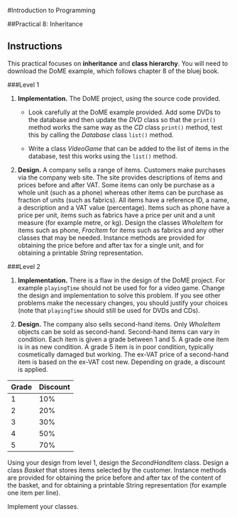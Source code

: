 #Introduction to Programming

##Practical 8: Inheritance

## Instructions

This practical focuses on __inheritance__ and __class hierarchy__. You will need to download the DoME example, which follows chapter 8 of the bluej book.

###Level 1

1. __Implementation.__ The DoME project, using the source code provided.
	* Look carefully at the DoME example provided. Add some DVDs to the database and then
update the _DVD_ class so that the `print()` method works the same way as the _CD_ class `print()`
method, test this by calling the _Database_ class `list()` method.

	* Write a class _VideoGame_ that can be added to the list of items in the database, test this
works using the `list()` method.

2. __Design.__ A company sells a range of items. Customers make purchases via
the company web site. The site provides descriptions of items and prices before and after VAT.
Some items can only be purchase as a whole unit (such as a phone) whereas other items can be
purchase as fraction of units (such as fabrics). All items have a reference ID, a name, a description
and a VAT value (percentage). Items such as phone have a price per unit, items such as fabrics have
a price per unit and a unit measure (for example metre, or kg). Design the classes _WholeItem_ for
items such as phone, _FracItem_ for items such as fabrics and any other classes that may be needed.
Instance methods are provided for obtaining the price before and after tax for a single unit, and
for obtaining a printable _String_ representation.


###Level 2

1. __Implementation.__ There is a flaw in the design of the DoME project. For example
`playingTime` should not be used for for a video game. Change the design and implementation to
solve this problem. If you see other problems make the necessary changes, you should justify your
choices (note that `playingTime` should still be used for DVDs and CDs).

2. __Design.__ The company also sells second-hand items. Only _WholeItem_ objects
can be sold as second-hand. Second-hand items can vary in condition. Each item is given a grade
between 1 and 5. A grade one item is in as new condition. A grade 5 item is in poor condition,
typically cosmetically damaged but working. The ex-VAT price of a second-hand item is based on
the ex-VAT cost new. Depending on grade, a discount is applied.

| Grade | Discount|
|-------|---------|
| 1     | 10%     |
| 2     | 20%     |
| 3     | 30%     |
| 4     | 50%     |
| 5     | 70%     |

Using your design from level 1, design the _SecondHandItem_ class.
Design a class _Basket_ that stores items selected by the customer. Instance methods are provided for
obtaining the price before and after tax of the content of the basket, and for obtaining a printable
String representation (for example one item per line).

Implement your classes.

